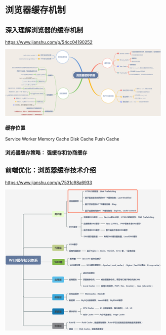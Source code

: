 # 浏览器缓存机制

## 深入理解浏览器的缓存机制

<https://www.jianshu.com/p/54cc04190252>

![avatar](浏览器缓存.png)

### 缓存位置

Service Worker
Memory Cache
Disk Cache
Push Cache

### 浏览器缓存策略： 强缓存和协商缓存

## 前端优化：浏览器缓存技术介绍

<https://www.jianshu.com/p/7531c98a6933>

![avatar](浏览器缓存2.png)